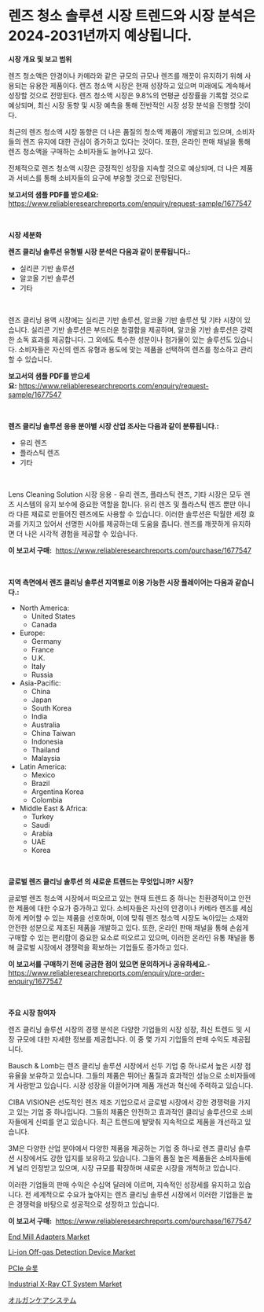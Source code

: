 <p><h1>렌즈 청소 솔루션 시장 트렌드와 시장 분석은 2024-2031년까지 예상됩니다.</h1></p><p><strong>시장 개요 및 보고 범위</strong></p>
<p><p>렌즈 청소액은 안경이나 카메라와 같은 규모의 규모나 렌즈를 깨끗이 유지하기 위해 사용되는 유용한 제품이다. 렌즈 청소액 시장은 현재 성장하고 있으며 미래에도 계속해서 성장할 것으로 전망된다. 렌즈 청소액 시장은 9.8%의 연평균 성장률을 기록할 것으로 예상되며, 최신 시장 동향 및 시장 예측을 통해 전반적인 시장 성장 분석을 진행할 것이다.</p><p>최근의 렌즈 청소액 시장 동향은 더 나은 품질의 청소액 제품이 개발되고 있으며, 소비자들의 렌즈 유지에 대한 관심이 증가하고 있다는 것이다. 또한, 온라인 판매 채널을 통해 렌즈 청소액을 구매하는 소비자들도 늘어나고 있다.</p><p>전체적으로 렌즈 청소액 시장은 긍정적인 성장을 지속할 것으로 예상되며, 더 나은 제품과 서비스를 통해 소비자들의 요구에 부응할 것으로 전망된다.</p></p>
<p><strong>보고서의 샘플 PDF를 받으세요:</strong> <a href="https://www.reliableresearchreports.com/enquiry/request-sample/1677547">https://www.reliableresearchreports.com/enquiry/request-sample/1677547</a></p>
<p>&nbsp;</p>
<p><strong>시장 세분화</strong></p>
<p><strong>렌즈 클리닝 솔루션 유형별 시장 분석은 다음과 같이 분류됩니다.:</strong></p>
<p><ul><li>실리콘 기반 솔루션</li><li>알코올 기반 솔루션</li><li>기타</li></ul></p>
<p>&nbsp;</p>
<p><p>렌즈 클리닝 용액 시장에는 실리콘 기반 솔루션, 알코올 기반 솔루션 및 기타 시장이 있습니다. 실리콘 기반 솔루션은 부드러운 청결함을 제공하며, 알코올 기반 솔루션은 강력한 소독 효과를 제공합니다. 그 외에도 특수한 성분이나 첨가물이 있는 솔루션도 있습니다. 소비자들은 자신의 렌즈 유형과 용도에 맞는 제품을 선택하여 렌즈를 청소하고 관리할 수 있습니다.</p></p>
<p><strong>보고서의 샘플 PDF를 받으세요:</strong>&nbsp;<a href="https://www.reliableresearchreports.com/enquiry/request-sample/1677547">https://www.reliableresearchreports.com/enquiry/request-sample/1677547</a></p>
<p>&nbsp;</p>
<p><strong> 렌즈 클리닝 솔루션 응용 분야별 시장 산업 조사는 다음과 같이 분류됩니다.:</strong></p>
<p><ul><li>유리 렌즈</li><li>플라스틱 렌즈</li><li>기타</li></ul></p>
<p>&nbsp;</p>
<p><p>Lens Cleaning Solution 시장 응용 - 유리 렌즈, 플라스틱 렌즈, 기타 시장은 모두 렌즈 시스템의 유지 보수에 중요한 역할을 합니다. 유리 렌즈 및 플라스틱 렌즈 뿐만 아니라 다른 재료로 만들어진 렌즈에도 사용할 수 있습니다. 이러한 솔루션은 탁월한 세정 효과를 가지고 있어서 선명한 시야를 제공하는데 도움을 줍니다. 렌즈를 깨끗하게 유지하면 더 나은 시각적 경험을 제공할 수 있습니다.</p></p>
<p><strong>이 보고서 구매:</strong>&nbsp; <a href="https://www.reliableresearchreports.com/purchase/1677547">https://www.reliableresearchreports.com/purchase/1677547</a></p>
<p>&nbsp;</p>
<p><strong>지역 측면에서 렌즈 클리닝 솔루션 지역별로 이용 가능한 시장 플레이어는 다음과 같습니다.:</strong></p>
<p><ul>
    <li>
        North America:
        <ul>
            <li>United States</li>
            <li>Canada</li>
        </ul>
    </li>
    <li>
        Europe:
        <ul>
            <li>Germany</li>
            <li>France</li>
            <li>U.K.</li>
            <li>Italy</li>
            <li>Russia</li>
        </ul>
    </li>
    <li>
        Asia-Pacific:
        <ul>
            <li>China</li>
            <li>Japan</li>
            <li>South Korea</li>
            <li>India</li>
            <li>Australia</li>
            <li>China Taiwan</li>
            <li>Indonesia</li>
            <li>Thailand</li>
            <li>Malaysia</li>
        </ul>
    </li>
    <li>
        Latin America:
        <ul>
            <li>Mexico</li>
            <li>Brazil</li>
            <li>Argentina Korea</li>
            <li>Colombia</li>
        </ul>
    </li>
    <li>
        Middle East & Africa:
        <ul>
            <li>Turkey</li>
            <li>Saudi</li>
            <li>Arabia</li>
            <li>UAE</li>
            <li>Korea</li>
        </ul>
    </li>
    </ul></p>
<p>&nbsp;</p>
<p><strong>글로벌 렌즈 클리닝 솔루션 의 새로운 트렌드는 무엇입니까? 시장?</strong></p>
<p><p>글로벌 렌즈 청소액 시장에서 떠오르고 있는 현재 트렌드 중 하나는 친환경적이고 안전한 제품에 대한 수요가 증가하고 있다. 소비자들은 자신의 안경이나 카메라 렌즈를 세심하게 케어할 수 있는 제품을 선호하며, 이에 맞춰 렌즈 청소액 시장도 녹아있는 소재와 안전한 성분으로 제조된 제품을 개발하고 있다. 또한, 온라인 판매 채널을 통해 손쉽게 구매할 수 있는 편리함이 중요한 요소로 떠오르고 있으며, 이러한 온라인 유통 채널을 통해 글로벌 시장에서 경쟁력을 확보하는 기업들도 증가하고 있다.</p></p>
<p><strong>이 보고서를 구매하기 전에 궁금한 점이 있으면 문의하거나 공유하세요.</strong>- <a href="https://www.reliableresearchreports.com/enquiry/pre-order-enquiry/1677547">https://www.reliableresearchreports.com/enquiry/pre-order-enquiry/1677547</a></p>
<p>&nbsp;</p>
<p><strong>주요 시장 참여자</strong></p>
<p><p>렌즈 클리닝 솔루션 시장의 경쟁 분석은 다양한 기업들의 시장 성장, 최신 트렌드 및 시장 규모에 대한 자세한 정보를 제공합니다. 이 중 몇 가지 기업들의 판매 수익도 제공됩니다.</p><p>Bausch & Lomb는 렌즈 클리닝 솔루션 시장에서 선두 기업 중 하나로서 높은 시장 점유율을 보유하고 있습니다. 그들의 제품은 뛰어난 품질과 효과적인 성능으로 소비자들에게 사랑받고 있습니다. 시장 성장을 이끌어가며 제품 개선과 혁신에 주력하고 있습니다.</p><p>CIBA VISION은 선도적인 렌즈 제조 기업으로서 글로벌 시장에서 강한 경쟁력을 가지고 있는 기업 중 하나입니다. 그들의 제품은 안전하고 효과적인 클리닝 솔루션으로 소비자들에게 신뢰를 얻고 있습니다. 최근 트렌드에 발맞춰 지속적으로 제품을 개선하고 있습니다.</p><p>3M은 다양한 산업 분야에서 다양한 제품을 제공하는 기업 중 하나로 렌즈 클리닝 솔루션 시장에서도 강한 입지를 보유하고 있습니다. 그들의 품질 높은 제품들은 소비자들에게 널리 인정받고 있으며, 시장 규모를 확장하며 새로운 시장을 개척하고 있습니다.</p><p>이러한 기업들의 판매 수익은 수십억 달러에 이르며, 지속적인 성장세를 유지하고 있습니다. 전 세계적으로 수요가 높아지는 렌즈 클리닝 솔루션 시장에서 이러한 기업들은 높은 경쟁력을 바탕으로 성공적으로 성장하고 있습니다.</p></p>
<p><strong>이 보고서 구매:</strong>&nbsp;&nbsp;<a href="https://www.reliableresearchreports.com/purchase/1677547">https://www.reliableresearchreports.com/purchase/1677547</a></p>
<p><p><a href="https://view.publitas.com/reportprime-1/end-mill-adapters-market-share-market-new-trends-analysis-report-by-type-by-application-by-end-use-by-region-and-segment-forecasts-2024-2031/">End Mill Adapters Market</a></p><p><a href="https://issuu.com/reportprime-2/docs/li-ion-off-gas-detection-device-market-size-2030.p">Li-ion Off-gas Detection Device Market</a></p><p><a href="https://github.com/mpodehpw07370073/Market-Research-Report-List-1/blob/main/21872823060.md">PCIe 슬롯</a></p><p><a href="https://issuu.com/reportprime-2/docs/industrial-x-ray-ct-system-market-size-2030.pptx">Industrial X-Ray CT System Market</a></p><p><a href="https://medium.com/@munroco657/%E3%82%AA%E3%83%BC%E3%82%AC%E3%83%B3%E3%82%B1%E3%82%A2%E3%82%B7%E3%82%B9%E3%83%86%E3%83%A0%E5%B8%82%E5%A0%B4%E3%83%AC%E3%83%9D%E3%83%BC%E3%83%88%E3%81%AF-%E3%81%93%E3%81%AE%E5%B8%82%E5%A0%B4%E3%81%AE%E6%9C%80%E6%96%B0%E3%81%AE%E3%83%88%E3%83%AC%E3%83%B3%E3%83%89%E3%81%A8%E6%88%90%E9%95%B7%E3%81%AE%E6%A9%9F%E4%BC%9A%E3%82%92%E6%98%8E%E3%82%89%E3%81%8B%E3%81%AB%E3%81%97%E3%81%BE%E3%81%99-742cc4e5e975">オルガンケアシステム</a></p></p>
